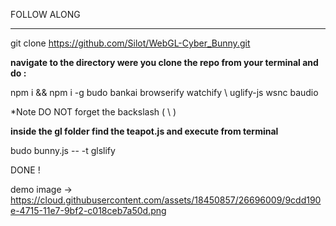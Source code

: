 FOLLOW ALONG

-------------------------

git clone https://github.com/Silot/WebGL-Cyber_Bunny.git

**navigate to the directory were you clone the repo from your terminal and do :**

npm i && npm i -g budo bankai browserify watchify \ uglify-js wsnc baudio

*Note DO NOT forget the backslash ( \ )

**inside the  gl folder find the teapot.js and execute from terminal**


budo bunny.js -- -t glslify

DONE !

demo image -> https://cloud.githubusercontent.com/assets/18450857/26696009/9cdd190e-4715-11e7-9bf2-c018ceb7a50d.png
